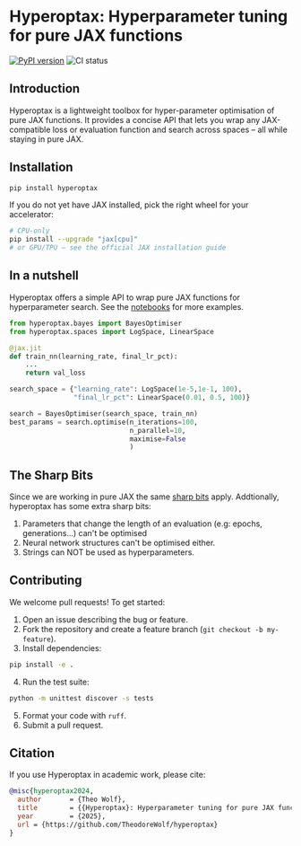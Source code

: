 # Hyperoptax: Hyperparameter tuning for pure JAX functions

[![PyPI version](https://img.shields.io/pypi/v/hyperoptax)](https://pypi.org/project/hyperoptax)
![CI status](https://github.com/TheodoreWolf/hyperoptax/actions/workflows/test.yml/badge.svg?branch=main)

## Introduction

Hyperoptax is a lightweight toolbox for hyper-parameter optimisation of pure JAX functions. It provides a concise API that lets you wrap any JAX-compatible loss or evaluation function and search across spaces – all while staying in pure JAX.

## Installation

```bash
pip install hyperoptax
```

If you do not yet have JAX installed, pick the right wheel for your accelerator:

```bash
# CPU-only
pip install --upgrade "jax[cpu]"
# or GPU/TPU – see the official JAX installation guide
```
## In a nutshell
Hyperoptax offers a simple API to wrap pure JAX functions for hyperparameter search. See the [notebooks](https://github.com/TheodoreWolf/hyperoptax/tree/main/notebooks) for more examples.
```python
from hyperoptax.bayes import BayesOptimiser
from hyperoptax.spaces import LogSpace, LinearSpace

@jax.jit
def train_nn(learning_rate, final_lr_pct):
    ...
    return val_loss

search_space = {"learning_rate": LogSpace(1e-5,1e-1, 100),
                "final_lr_pct": LinearSpace(0.01, 0.5, 100)}

search = BayesOptimiser(search_space, train_nn)
best_params = search.optimise(n_iterations=100, 
                              n_parallel=10, 
                              maximise=False
                              )
```
## The Sharp Bits

Since we are working in pure JAX the same [sharp bits](https://docs.jax.dev/en/latest/notebooks/Common_Gotchas_in_JAX.html) apply. Addtionally, hyperoptax has some extra sharp bits:
1. Parameters that change the length of an evaluation (e.g: epochs, generations...) can't be optimised
2. Neural network structures can't be optimised either.
3. Strings can NOT be used as hyperparameters.

## Contributing

We welcome pull requests! To get started:

1. Open an issue describing the bug or feature.
2. Fork the repository and create a feature branch (`git checkout -b my-feature`).
3. Install dependencies:

```bash
pip install -e .
```

4. Run the test suite:

```bash
python -m unittest discover -s tests
```

5. Format your code with `ruff`.
6. Submit a pull request.

## Citation

If you use Hyperoptax in academic work, please cite:

```bibtex
@misc{hyperoptax2024,
  author       = {Theo Wolf},
  title        = {{Hyperoptax}: Hyperparameter tuning for pure JAX functions},
  year         = {2025},
  url = {https://github.com/TheodoreWolf/hyperoptax}
}
```